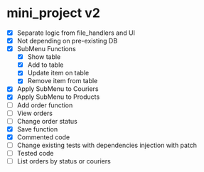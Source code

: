 # mini_project v2

- [x] Separate logic from file_handlers and UI
- [x] Not depending on pre-existing DB
- [x] SubMenu Functions
    - [x] Show table
    - [x] Add to table
    - [x] Update item on table
    - [x] Remove item from table
- [x] Apply SubMenu to Couriers
- [x] Apply SubMenu to Products
- [ ] Add order function
- [ ] View orders
- [ ] Change order status
- [x] Save function
- [x] Commented code
- [ ] Change existing tests with dependencies injection with patch
- [ ] Tested code
- [ ] List orders by status or couriers